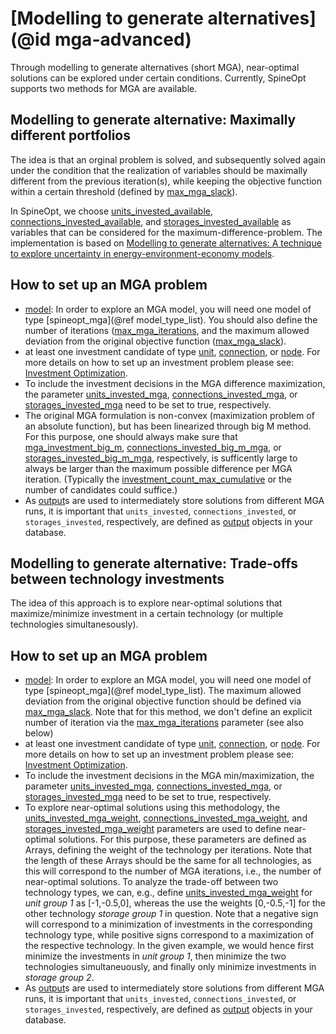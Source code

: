# [Modelling to generate alternatives](@id mga-advanced)

Through modelling to generate alternatives (short MGA), near-optimal solutions can be explored under certain conditions. Currently, SpineOpt supports two methods for MGA are available.

## Modelling to generate alternative: Maximally different portfolios
The idea is that an orginal problem is solved, and subsequently solved again under the condition that the realization of variables should be maximally different from the previous iteration(s), while keeping the objective function within a certain threshold (defined by [max\_mga\_slack](@ref)).

In SpineOpt, we choose [units\_invested\_available](@ref), [connections\_invested\_available](@ref), and [storages\_invested\_available](@ref) as variables that can be considered for the maximum-difference-problem. The implementation is based on [Modelling to generate alternatives: A technique to explore uncertainty in energy-environment-economy models](https://doi.org/10.1016/j.apenergy.2017.03.065).

## How to set up an MGA problem
- [model](@ref): In order to explore an MGA model, you will need one model of type [spineopt\_mga](@ref model_type_list). You should also define the number of iterations ([max\_mga\_iterations](@ref), and the maximum allowed deviation from the original objective function ([max\_mga\_slack](@ref)).
- at least one investment candidate of type [unit](@ref), [connection](@ref), or [node](@ref). For more details on how to set up an investment problem please see: [Investment Optimization](@ref).
- To include the investment decisions in the MGA difference maximization, the parameter [units\_invested\_mga](@ref), [connections\_invested\_mga](@ref), or [storages\_invested\_mga](@ref) need to be set to true, respectively.
- The original MGA formulation is non-convex (maximization problem of an absolute function), but has been linearized through big M method. For this purpose, one should always make sure that [mga\_investment\_big\_m](@ref), [connections\_invested\_big\_m\_mga](@ref), or [storages\_invested\_big\_m\_mga](@ref), respectively, is sufficently large to always be larger than the maximum possible difference per MGA iteration. (Typically the [investment\_count\_max\_cumulative](@ref) or the number of candidates could suffice.)
- As [output](@ref)s are used to intermediately store solutions from different MGA runs, it is important that `units_invested`, `connections_invested`, or `storages_invested`, respectively, are defined as [output](@ref) objects in your database.

## Modelling to generate alternative: Trade-offs between technology investments
The idea of this approach is to explore near-optimal solutions that maximize/minimize investment in a certain technology (or multiple technologies simultanesously). 

## How to set up an MGA problem
- [model](@ref): In order to explore an MGA model, you will need one model of type [spineopt\_mga](@ref model_type_list). The maximum allowed deviation from the original objective function should be defined via [max\_mga\_slack](@ref). Note that for this method, we don't define an explicit number of iteration via the  [max\_mga\_iterations](@ref) parameter (see also below)
- at least one investment candidate of type [unit](@ref), [connection](@ref), or [node](@ref). For more details on how to set up an investment problem please see: [Investment Optimization](@ref).
- To include the investment decisions in the MGA min/maximization, the parameter [units\_invested\_mga](@ref), [connections\_invested\_mga](@ref), or [storages\_invested\_mga](@ref) need to be set to true, respectively.
- To explore near-optimal solutions using this methodology, the [units\_invested\_mga\_weight](@ref), [connections\_invested\_mga\_weight](@ref), and [storages\_invested\_mga\_weight](@ref) parameters are used to define near-optimal solutions. For this purpose, these parameters are defined as Arrays, defining the weight of the technology per iterations. Note that the length of these Arrays should be the same for all technologies, as this will correspond to the number of MGA iterations, i.e., the number of near-optimal solutions. To analyze the trade-off between two technology types, we can, e.g., define [units\_invested\_mga\_weight](@ref) for *unit group 1* as [-1,-0.5,0], whereas the use the weights [0,-0.5,-1] for the other technology *storage group 1* in question. Note that a negative sign will correspond to a minimization of investments in the corresponding technology type, while positive signs correspond to a maximization of the respective technology. In the given example, we would hence first minimize the investments in *unit group 1*, then minimize the two technologies simultaneuously, and finally only minimize investments in *storage group 2*.
- As [output](@ref)s are used to intermediately store solutions from different MGA runs, it is important that `units_invested`, `connections_invested`, or `storages_invested`, respectively, are defined as [output](@ref) objects in your database.
